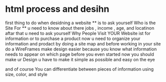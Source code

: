# html process and desihn 

first thing to do when desidning a website 
** is to ask yourself Who is the Site For **
u need to know about there jobs , income , age, and locatinon 
aftar that u need to ask yourself Why People Visit
YOUR Website ist for information or to purchase a product
now u need to organize your information and prodact by doing a site map 
and before working in your site do a WireFrames  make design
easier because you know what information needs to appear on which page 
before you even started 
now you should make ur Design u have to make it simple as possible and 
easy on the eye 

and of course You can differentiate between pieces of information
using size, color, and style 



 
